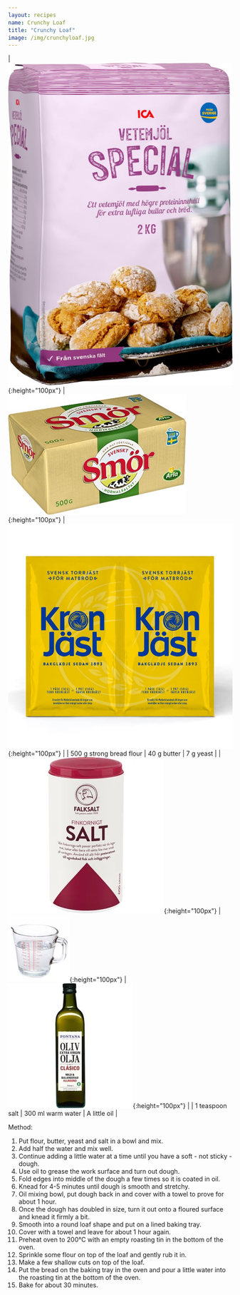```yaml
---
layout: recipes
name: Crunchy Loaf
title: "Crunchy Loaf"
image: /img/crunchyloaf.jpg
---
```


| ![Bread flour](/img/breadflour.jpg){:height="100px"} | ![Butter](/img/butter.jpg){:height="100px"} | ![Yeast](/img/savouryyeast.jpg){:height="100px"} |
| 500 g strong bread flour | 40 g butter | 7 g yeast |
| ![Salt](/img/salt.jpg){:height="100px"} | ![Water](/img/water.jpg){:height="100px"} | ![Olive oil](/img/oliveoil.jpg){:height="100px"} |
| 1 teaspoon salt | 300 ml warm water | A little oil |

Method:
1. Put flour, butter, yeast and salt in a bowl and mix.
2. Add half the water and mix well.
3. Continue adding a little water at a time until you have a soft - not sticky - dough.
4. Use oil to grease the work surface and turn out dough.
5. Fold edges into middle of the dough a few times so it is coated in oil.
6. Knead for 4-5 minutes until dough is smooth and stretchy.
7. Oil mixing bowl, put dough back in and cover with a towel to prove for about 1 hour.
8. Once the dough has doubled in size, turn it out onto a floured surface and knead it firmly a bit.
9. Smooth into a round loaf shape and put on a lined baking tray.
10. Cover with a towel and leave for about 1 hour again.
11. Preheat oven to 200°C with an empty roasting tin in the bottom of the oven.
12. Sprinkle some flour on top of the loaf and gently rub it in.
13. Make a few shallow cuts on top of the loaf.
14. Put the bread on the baking tray in the oven and pour a little water into the roasting tin at the bottom of the oven.
15. Bake for about 30 minutes.
